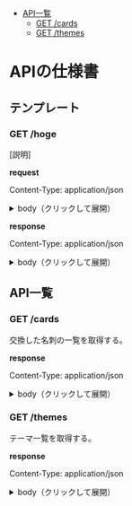 <!-- START doctoc generated TOC please keep comment here to allow auto update -->
<!-- DON'T EDIT THIS SECTION, INSTEAD RE-RUN doctoc TO UPDATE -->

- [API一覧](#api%E4%B8%80%E8%A6%A7)
  - [GET /cards](#get-cards)
  - [GET /themes](#get-themes)

<!-- END doctoc generated TOC please keep comment here to allow auto update -->

# APIの仕様書

## テンプレート

### GET /hoge

[説明]

**request**

Content-Type: application/json

<details><summary>body（クリックして展開）</summary>

```json
{
  "hoge": 1
}
```

</details>

**response**

Content-Type: application/json

<details><summary>body（クリックして展開）</summary>

```json
{
  "hoge": 1
}
```
</details>

## API一覧

### GET /cards

交換した名刺の一覧を取得する。

**response**

Content-Type: application/json

<details><summary>body（クリックして展開）</summary>

```json
{
  "cards": [
    {
      "id": 1,
      "email": "hoge@example.com",
      "phone_number": 00000000000,
      "role": "ホゲホゲ大学大学院一年",
      "address": "ホゲホゲホゲ",
      "url": "https://github.com/tsmrkk/meish/edit/master/API_DOCUMENT.md",
      "user_id": 12
    }
  ]
}
```
</details>

### GET /themes

テーマ一覧を取得する。

**response**

Content-Type: application/json

<details><summary>body（クリックして展開）</summary>

```json
{
  "themes": [
    {
      "id": 1
    }
  ]
}
```
</details>
